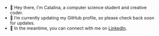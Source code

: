 - 👋 Hey there, I'm Catalina, a computer science student and creative coder.
- 🌱 I’m currently updating my GitHub profile, so please check back soon for updates.
- 💬 In the meantime, you can connect with me on [LinkedIn](https://www.linkedin.com/in/catalina-escalona/).
<!--
**catalinaescalona/catalinaescalona** is a ✨ _special_ ✨ repository because its `README.md` (this file) appears on your GitHub profile.

Here are some ideas to get you started:

- 🔭 I’m currently working on ...
- 🌱 I’m currently learning ...
- 👯 I’m looking to collaborate on ...
- 🤔 I’m looking for help with ...
- 💬 Ask me about ...
- 📫 How to reach me: ...
- 😄 Pronouns: ...
- ⚡ Fun fact: ...
-->
